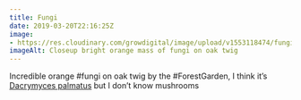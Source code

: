 ```yaml
---
title: Fungi
date: 2019-03-20T22:16:25Z
image: 
- https://res.cloudinary.com/growdigital/image/upload/v1553118474/fungi-D7AFEFA4.jpg
imageAlt: Closeup bright orange mass of fungi on oak twig
---
```


Incredible orange #fungi on oak twig by the #ForestGarden, I think it’s [Dacrymyces palmatus](https://duckduckgo.com/?q=Dacrymyces+palmatus&t=osx&iax=images&ia=images) but I don’t know mushrooms
